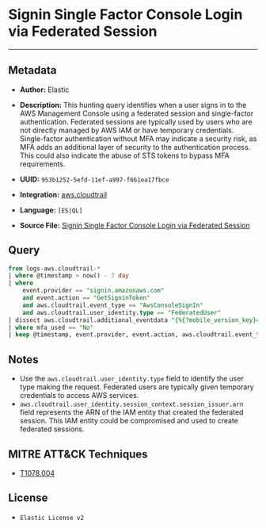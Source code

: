 # Signin Single Factor Console Login via Federated Session

---

## Metadata

- **Author:** Elastic
- **Description:** This hunting query identifies when a user signs in to the AWS Management Console using a federated session and single-factor authentication. Federated sessions are typically used by users who are not directly managed by AWS IAM or have temporary credentials. Single-factor authentication without MFA may indicate a security risk, as MFA adds an additional layer of security to the authentication process. This could also indicate the abuse of STS tokens to bypass MFA requirements.

- **UUID:** `953b1252-5efd-11ef-a997-f661ea17fbce`
- **Integration:** [aws.cloudtrail](https://docs.elastic.co/integrations/aws/cloudtrail)
- **Language:** `[ES|QL]`
- **Source File:** [Signin Single Factor Console Login via Federated Session](../queries/signin_single_factor_console_login_via_federated_session.toml)

## Query

```sql
from logs-aws.cloudtrail-*
| where @timestamp > now() - 7 day
| where
    event.provider == "signin.amazonaws.com"
    and event.action == "GetSigninToken"
    and aws.cloudtrail.event_type == "AwsConsoleSignIn"
    and aws.cloudtrail.user_identity.type == "FederatedUser"
| dissect aws.cloudtrail.additional_eventdata "{%{?mobile_version_key}=%{mobile_version}, %{?mfa_used_key}=%{mfa_used}}"
| where mfa_used == "No"
| keep @timestamp, event.provider, event.action, aws.cloudtrail.event_type, aws.cloudtrail.user_identity.type, aws.cloudtrail.additional_eventdata, mobile_version, mfa_used
```

## Notes

- Use the `aws.cloudtrail.user_identity.type` field to identify the user type making the request. Federated users are typically given temporary credentials to access AWS services.
- `aws.cloudtrail.user_identity.session_context.session_issuer.arn` field represents the ARN of the IAM entity that created the federated session. This IAM entity could be compromised and used to create federated sessions.

## MITRE ATT&CK Techniques

- [T1078.004](https://attack.mitre.org/techniques/T1078/004)

## License

- `Elastic License v2`

